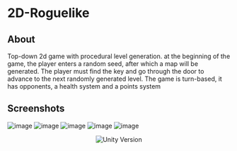 # 2D-Roguelike

## About

Top-down 2d game with procedural level generation. at the beginning of the game, the player enters a random seed, after which a map will be generated. The player must find the key and go through the door to advance to the next randomly generated level. The game is turn-based, it has opponents, a health system and a points system

## Screenshots

![image](https://user-images.githubusercontent.com/34714676/200711708-915817dd-a68d-45e6-9fed-3eba0b4d6dab.png)
![image](https://user-images.githubusercontent.com/34714676/200711733-cd9ee255-ee8e-4da2-b31f-3d10528cb369.png)
![image](https://user-images.githubusercontent.com/34714676/200711820-cb2503ec-10f4-4bb0-9bf9-fe6421246f0c.png)
![image](https://user-images.githubusercontent.com/34714676/200711896-007bb330-969a-412b-bc75-f17e9431cf08.png)
![image](https://user-images.githubusercontent.com/34714676/200711922-ad37ba9a-b019-4943-8031-b7f505ba274c.png)

<p align="center">
   <img src="https://img.shields.io/badge/Engine-Unity%20v.2021.3.2f1-blue" alt="Unity Version">
</p>
